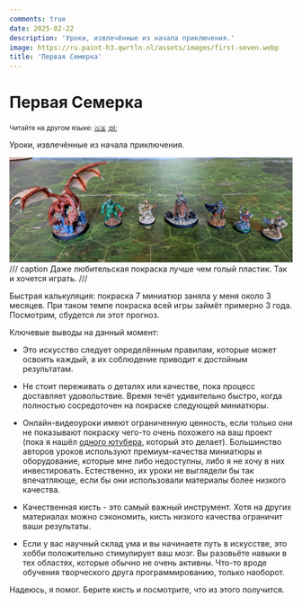 ```yaml
---
comments: true
date: 2025-02-22
description: 'Уроки, извлечённые из начала приключения.'
image: https://ru.paint-h3.qwrtln.nl/assets/images/first-seven.webp
title: 'Первая Семерка'
---
```

# Первая Семерка
<small>Читайте на другом языке: [:gb:](https://paint-h3.qwrtln.nl/posts/2025/02/first-seven-minis/) [:pl:](https://pl.paint-h3.qwrtln.nl/posts/2025/02/pierwsza-siódemka/)</small>

Уроки, извлечённые из начала приключения.

![first seven](../assets/images/first-seven.webp)
/// caption
Даже любительская покраска лучше чем голый пластик.
Так и хочется играть.
///

<!--more-->

Быстрая калькуляция: покраска 7 миниатюр заняла у меня около 3 месяцев. При таком темпе покраска всей игры займёт примерно 3 года. Посмотрим, сбудется ли этот прогноз.

Ключевые выводы на данный момент:

 - Это искусство следует определённым правилам, которые может освоить каждый, а их соблюдение приводит к достойным результатам.

 - Не стоит переживать о деталях или качестве, пока процесс доставляет удовольствие.
 Время течёт удивительно быстро, когда полностью сосредоточен на покраске следующей миниатюры.

 - Онлайн-видеоуроки имеют ограниченную ценность, если только они не показывают покраску чего-то очень похожего на ваш проект (пока я нашёл [одного ютубера](https://www.youtube.com/@olebrogger/search?query=heroes), который это делает).
 Большинство авторов уроков используют премиум-качества миниатюры и оборудование, которые мне либо недоступны, либо я не хочу в них инвестировать.
 Естественно, их уроки не выглядели бы так впечатляюще, если бы они использовали материалы более низкого качества.

 - Качественная кисть - это самый важный инструмент.
Хотя на других материалах можно сэкономить, кисть низкого качества ограничит ваши результаты.

 - Если у вас научный склад ума и вы начинаете путь в искусстве, это хобби положительно стимулирует ваш мозг.
Вы разовьёте навыки в тех областях, которые обычно не очень активны.
Что-то вроде обучения творческого друга программированию, только наоборот.

Надеюсь, я помог. Берите кисть и посмотрите, что из этого получится.
